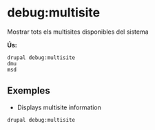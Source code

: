 # debug:multisite
Mostrar tots els multisites disponibles del sistema

**Ús:**
```
drupal debug:multisite
dmu
msd
```

## Exemples
* Displays multisite information
```
drupal debug:multisite
```

